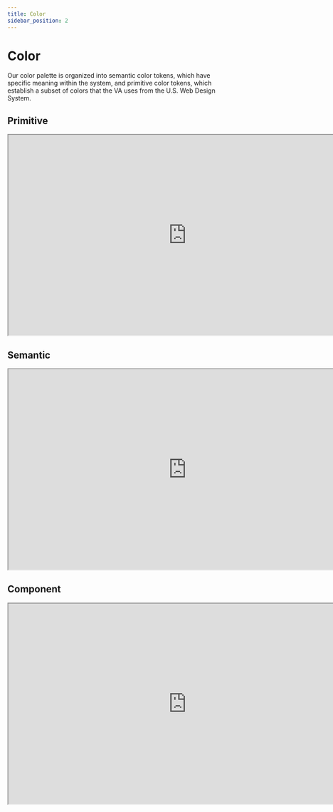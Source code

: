 ```yaml
---
title: Color
sidebar_position: 2
---
```


# Color

Our color palette is organized into semantic color tokens, which have specific meaning within the system, and primitive color tokens, which establish a subset of colors that the VA uses from the U.S. Web Design System.

## Primitive
<iframe width="800" height="450" alt="Image of design tokens in Figma" src="https://www.figma.com/embed?embed_host=share&url=https%3A%2F%2Fwww.figma.com/file/rdLIEaC9rVwX70QbIGkMvG/%F0%9F%93%90-Design-Tokens?type=design&node-id=287-708&mode=design&t=MjPMv5xnusbkvlb0-4" allowfullscreen></iframe>

## Semantic
<iframe width="800" height="450" alt="Image of design tokens in Figma" src="https://www.figma.com/embed?embed_host=share&url=https%3A%2F%2Fwww.figma.com/file/rdLIEaC9rVwX70QbIGkMvG/%F0%9F%93%90-Design-Tokens?type=design&node-id=298-917&mode=design&t=MjPMv5xnusbkvlb0-4" allowfullscreen></iframe>

## Component
<iframe width="800" height="450" alt="Image of design tokens in Figma" src="https://www.figma.com/embed?embed_host=share&url=https%3A%2F%2Fwww.figma.com/file/rdLIEaC9rVwX70QbIGkMvG/%F0%9F%93%90-Design-Tokens?type=design&node-id=298-1044&mode=design&t=MjPMv5xnusbkvlb0-4" allowfullscreen></iframe>
